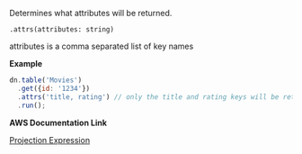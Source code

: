 Determines what attributes will be returned.

```
.attrs(attributes: string)
```

attributes is a comma separated list of key names

**Example**

```javascript
dn.table('Movies')
  .get({id: '1234'})
  .attrs('title, rating') // only the title and rating keys will be returned
  .run();
```

**AWS Documentation Link**

[Projection Expression](http://docs.aws.amazon.com/amazondynamodb/latest/developerguide/Expressions.AccessingItemAttributes.html)

